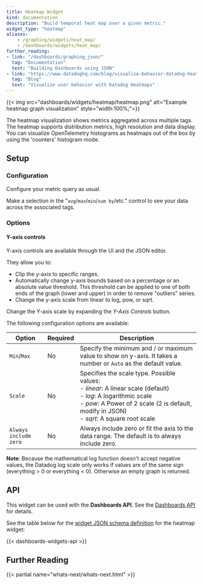 ```yaml
---
title: Heatmap Widget
kind: documentation
description: "Build temporal heat map over a given metric."
widget_type: "heatmap"
aliases:
    - /graphing/widgets/heat_map/
    - /dashboards/widgets/heat_map/
further_reading:
- link: "/dashboards/graphing_json/"
  tag: "Documentation"
  text: "Building Dashboards using JSON"
- link: "https://www.datadoghq.com/blog/visualize-behavior-datadog-heatmaps/"
  tag: "Blog"
  text: "Visualize user behavior with Datadog Heatmaps"
---
```


{{< img src="dashboards/widgets/heatmap/heatmap.png" alt="Example heatmap graph visualization" style="width:100%;">}}

The heatmap visualization shows metrics aggregated across multiple tags. The heatmap supports distribution metrics, high resolution and data display. You can visualize OpenTelemetry histograms as heatmaps out of the box by using the 'counters' histogram mode.

## Setup

### Configuration

Configure your metric query as usual. 

Make a selection in the "`avg`/`max`/`min`/`sum by`/etc." control to see your data across the associated tags.

### Options

#### Y-axis controls

Y-axis controls are available through the UI and the JSON editor. 

They allow you to:

* Clip the y-axis to specific ranges.
* Automatically change y-axis bounds based on a percentage or an absolute value threshold. This threshold can be applied to one of both ends of the graph (lower and upper) in order to remove "outliers" series.
* Change the y-axis scale from linear to log, pow, or sqrt.

Change the Y-axis scale by expanding the *Y-Axis Controls* button.

The following configuration options are available:

| Option                | Required | Description                                                                                                                                                                                                       |
|-----------------------|----------|-------------------------------------------------------------------------------------------------------------------------------------------------------------------------------------------------------------------|
| `Min`/`Max`           | No       | Specify the minimum and / or maximum value to show on y-axis. It takes a number or `Auto` as the default value.                                                                                                   |
| `Scale`               | No       | Specifies the scale type. Possible values:<br>- *linear*: A linear scale (default)<br>- *log*: A logarithmic scale<br>- *pow*: A Power of 2 scale (2 is default, modify in JSON)<br>- *sqrt*: A square root scale |
| `Always include zero` | No       | Always include zero or fit the axis to the data range. The default is to always include zero.                                                                                                                     |

**Note**: Because the mathematical log function doesn't accept negative values, the Datadog log scale only works if values are of the same sign (everything > 0 or everything < 0). Otherwise an empty graph is returned.

## API

This widget can be used with the **Dashboards API**. See the [Dashboards API][2] for details.

See the table below for the [widget JSON schema definition][3] for the heatmap widget:

{{< dashboards-widgets-api >}}

## Further Reading

{{< partial name="whats-next/whats-next.html" >}}

[1]: /events/explorer/#search-syntax
[2]: /api/latest/dashboards/
[3]: /dashboards/graphing_json/widget_json/

